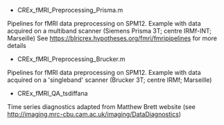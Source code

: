 
* CREx_fMRI_Preprocessing_Prisma.m

Pipelines for fMRI data preprocessing on SPM12. Example with data acquired on a multiband scanner (Siemens Prisma 3T; centre IRMf-INT; Marseille)
See https://blricrex.hypotheses.org/fmri/fmripipelines for more details


* CREx_fMRI_Preprocessing_Brucker.m

Pipelines for fMRI data preprocessing on SPM12. Example with data acquired on a 'singleband' scanner (Brucker 3T; centre IRMf; Marseille)


 * CREx_fMRI_QA_tsdiffana

Time series diagnostics adapted from Matthew Brett website (see http://imaging.mrc-cbu.cam.ac.uk/imaging/DataDiagnostics)
